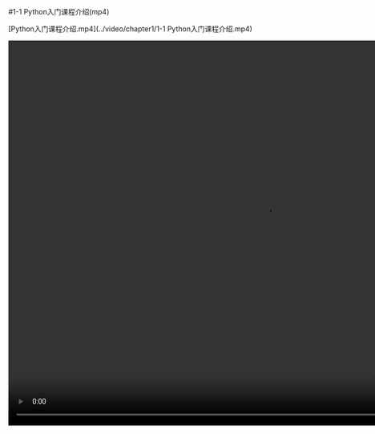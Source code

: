 #1-1 Python入门课程介绍(mp4)

[Python入门课程介绍.mp4](../video/chapter1/1-1 Python入门课程介绍.mp4)

<video width="1024" height="768" controls="">
<source src="../video/chapter1/1-1 Python入门课程介绍.mp4">
</video>